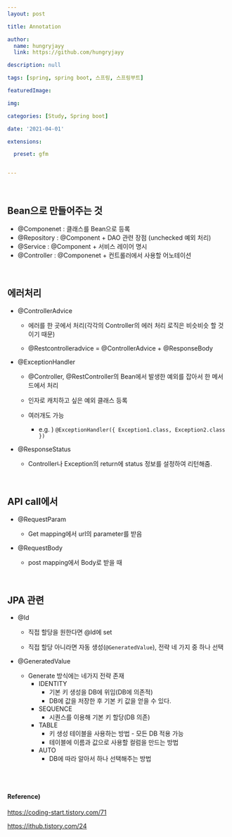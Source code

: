 ```yaml
---
layout: post

title: Annotation

author: 
  name: hungryjayy
  link: https://github.com/hungryjayy

description: null

tags: [spring, spring boot, 스프링, 스프링부트]

featuredImage: 

img: 

categories: [Study, Spring boot]

date: '2021-04-01'

extensions:

  preset: gfm


---
```


<br>

## Bean으로 만들어주는 것

* @Componenet : 클래스를 Bean으로 등록
* @Repository : @Component + DAO 관련 장점 (unchecked 예외 처리)
* @Service : @Component + 서비스 레이어 명시
* @Controller : @Componenet + 컨트롤러에서 사용할 어노테이션

<br>

## 에러처리

* @ControllerAdvice

  * 에러를 한 곳에서 처리(각각의 Controller의 에러 처리 로직은 비슷비슷 할 것이기 때문)

  * @Restcontrolleradvice = @ControllerAdvice + @ResponseBody

* @ExceptionHandler

  * @Controller, @RestController의 Bean에서 발생한 예외를 잡아서 한 메서드에서 처리

  * 인자로 캐치하고 싶은 예외 클래스 등록

  * 여러개도 가능
    * e.g. ) `@ExceptionHandler({ Exception1.class, Exception2.class })`

* @ResponseStatus

  * Controller나 Exception의 return에 status 정보를 설정하여 리턴해줌.

<br>

## API call에서

* @RequestParam
  * Get mapping에서 url의 parameter를 받음

* @RequestBody
  * post mapping에서 Body로 받을 때


<br>

## JPA 관련

* @Id

  * 직접 할당을 원한다면 @Id에 set

  * 직접 할당 아니라면 자동 생성(`@GeneratedValue`), 전략 네 가지 중 하나 선택

* @GeneratedValue

  * Generate 방식에는 네가지 전략 존재
    * IDENTITY
      * 기본 키 생성을 DB에 위임(DB에 의존적)
      * DB에 값을 저장한 후 기본 키 값을 얻을 수 있다.
    * SEQUENCE
      * 시퀀스를 이용해 기본 키 할당(DB 의존)
    * TABLE
      * 키 생성 테이블을 사용하는 방법 - 모든 DB 적용 가능
      * 테이블에 이름과 값으로 사용할 컬럼을 만드는 방법
    * AUTO
      * DB에 따라 알아서 하나 선택해주는 방법


<br><br>

#### Reference)

https://coding-start.tistory.com/71

https://ithub.tistory.com/24